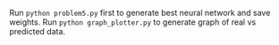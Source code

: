 Run `python problem5.py` first to generate best neural network and save weights.
Run `python graph_plotter.py` to generate graph of real vs predicted data.